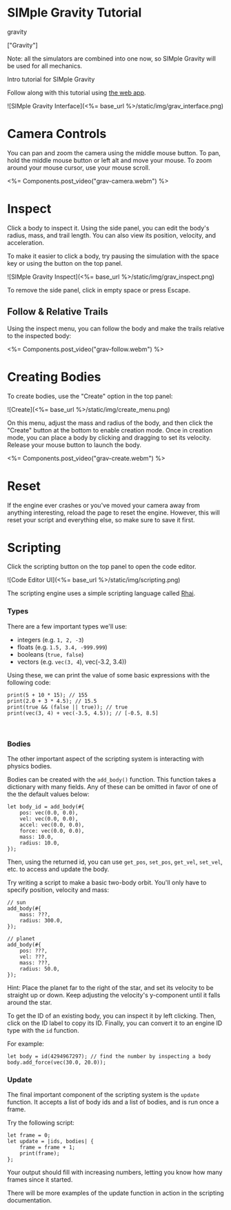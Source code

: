 # SIMple Gravity Tutorial

gravity

["Gravity"]

Note: all the simulators are combined into one now, so SIMple Gravity will be used for all mechanics.

Intro tutorial for SIMple Gravity

Follow along with this tutorial using [the web app](https://gravity.simple-physics.org).

![SIMple Gravity Interface](<%= base_url %>/static/img/grav_interface.png)

# Camera Controls

You can pan and zoom the camera using the middle mouse button. To pan,
hold the middle mouse button or left alt and move your mouse. To zoom around your
mouse cursor, use your mouse scroll.

<%= Components.post_video("grav-camera.webm") %>

# Inspect

Click a body to inspect it. Using the side panel, you can edit the body's radius, mass, and trail length.
You can also view its position, velocity, and acceleration.

To make it easier to click a body, try pausing the simulation with the space key or
using the button on the top panel.

![SIMple Gravity Inspect](<%= base_url %>/static/img/grav_inspect.png)

To remove the side panel, click in empty space or press Escape.

## Follow & Relative Trails

Using the inspect menu, you can follow the body and make the trails relative to the inspected body:

<%= Components.post_video("grav-follow.webm") %>

# Creating Bodies

To create bodies, use the "Create"  option in the top panel:

![Create](<%= base_url %>/static/img/create_menu.png)

On this menu, adjust the mass and radius of the body, and then click the "Create" button at
the bottom to enable creation mode. Once in creation mode, you can place a body by clicking and
dragging to set its velocity. Release your mouse button to launch the body.

<%= Components.post_video("grav-create.webm") %>

# Reset

If the engine ever crashes or you've moved your camera away from anything interesting,
reload the page to reset the engine. However, this will reset your script and everything
else, so make sure to save it first.

# Scripting

Click the scripting button on the top panel to open the code editor.

![Code Editor UI](<%= base_url %>/static/img/scripting.png)

The scripting engine uses a simple scripting language called [Rhai](https://rhai.rs/book/index.html).

### Types

There are a few important types we'll use:
- integers (e.g. `1, 2, -3`)
- floats (e.g. `1.5, 3.4, -999.999`)
- booleans (`true, false`)
- vectors (e.g. `vec(3, 4`), vec(-3.2, 3.4))

Using these, we can print the value of some basic expressions with the following code:
```rhai
print(5 + 10 * 15); // 155
print(2.0 + 3 * 4.5); // 15.5
print(true && (false || true)); // true
print(vec(3, 4) + vec(-3.5, 4.5)); // [-0.5, 8.5]
```

<br>

### Bodies

The other important aspect of the scripting system is interacting with physics bodies.

Bodies can be created with the `add_body()` function. This function takes a dictionary
with many fields. Any of these can be omitted in favor of one of the the default values below:
```
let body_id = add_body(#{
    pos: vec(0.0, 0.0),
    vel: vec(0.0, 0.0),
    accel: vec(0.0, 0.0),
    force: vec(0.0, 0.0),
    mass: 10.0,
    radius: 10.0,
});
```

Then, using the returned id, you can use `get_pos`, `set_pos`, `get_vel`, `set_vel`, etc. to
access and update the body.

Try writing a script to make a basic two-body orbit. You'll only have to specify position, velocity and mass:
```
// sun
add_body(#{
    mass: ???,
    radius: 300.0,
});

// planet
add_body(#{
    pos: ???,
    vel: ???,
    mass: ???,
    radius: 50.0,
});
```
Hint: Place the planet far to the right of the star, and set its velocity to be straight up or down.
Keep adjusting the velocity's y-component until it falls around the star.

To get the ID of an existing body, you can inspect it by left clicking. Then, click on the ID label
to copy its ID. Finally, you can convert it to an engine ID type with the `id` function.

For example:
```
let body = id(4294967297); // find the number by inspecting a body
body.add_force(vec(30.0, 20.0));
```

### Update

The final important component of the scripting system is the `update` function. It accepts
a list of body ids and a list of bodies, and is run once a frame.

Try the following script:
```
let frame = 0;
let update = |ids, bodies| {
    frame = frame + 1;
    print(frame);
};
```

Your output should fill with increasing numbers, letting you know how many frames since it started.

There will be more examples of the update function in action in the scripting documentation.

